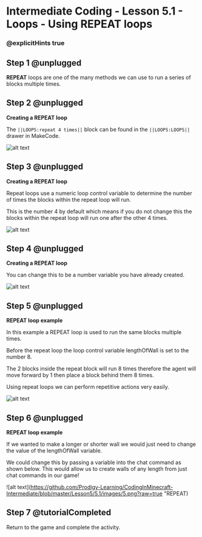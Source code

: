 # Intermediate Coding - Lesson 5.1 - Loops - Using REPEAT loops
### @explicitHints true

## Step 1 @unplugged
**REPEAT** loops are one of the many methods we can use to run a series of blocks multiple times.

## Step 2 @unplugged
**Creating a REPEAT loop**

The ``||LOOPS:repeat 4 times||`` block can be found in the ``||LOOPS:LOOPS||`` drawer in MakeCode.

![alt text](https://github.com/Prodigy-Learning/CodingInMinecraft-Intermediate/blob/master/Lesson5/5.1/images/1.jpg?raw=true "REPEAT")

## Step 3 @unplugged
**Creating a REPEAT loop**

Repeat loops use a numeric loop control variable to determine the number of times the blocks within the repeat loop will run. 

This is the number 4 by default which means if you do not change this the blocks within the repeat loop will run one after the other 4 times.

![alt text](https://github.com/Prodigy-Learning/CodingInMinecraft-Intermediate/blob/master/Lesson5/5.1/images/2.png?raw=true "REPEAT")

## Step 4 @unplugged
**Creating a REPEAT loop**

You can change this to be a number variable you have already created.

![alt text](https://github.com/Prodigy-Learning/CodingInMinecraft-Intermediate/blob/master/Lesson5/5.1/images/3.png?raw=true "REPEAT")

## Step 5 @unplugged
**REPEAT loop example**

In this example a REPEAT loop is used to run the same blocks multiple times. 

Before the repeat loop the loop control variable lengthOfWall is set to the number 8.

The 2 blocks inside the repeat block will run 8 times therefore the agent will move forward by 1 then place a block behind them 8 times.

Using repeat loops we can perform repetitive actions very easily.

![alt text](https://github.com/Prodigy-Learning/CodingInMinecraft-Intermediate/blob/master/Lesson5/5.1/images/4.png?raw=true "REPEAT")

## Step 6 @unplugged
**REPEAT loop example**

If we wanted to make a longer or shorter wall we would just need to change the value of the lengthOfWall variable. 

We could change this by passing a variable into the chat command as shown below. This would allow us to create walls of any length from just chat commands in our game!

![alt text](https://github.com/Prodigy-Learning/CodingInMinecraft-Intermediate/blob/master/Lesson5/5.1/images/5.png?raw=true "REPEAT)



## Step 7 @tutorialCompleted
Return to the game and complete the activity.